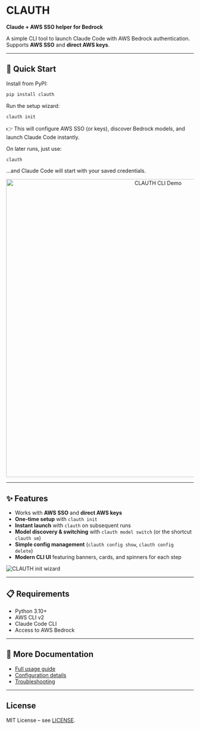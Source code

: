 # CLAUTH

**Claude + AWS SSO helper for Bedrock**

A simple CLI tool to launch Claude Code with AWS Bedrock authentication. Supports **AWS SSO** and **direct AWS keys**.

---

## 🚀 Quick Start

Install from PyPI:

```bash
pip install clauth
```

Run the setup wizard:

```bash
clauth init
```

👉 This will configure AWS SSO (or keys), discover Bedrock models, and launch Claude Code instantly.

On later runs, just use:

```bash
clauth
```

…and Claude Code will start with your saved credentials.

<p align="center">
  <img src="assets/demo/demo.gif" alt="CLAUTH CLI Demo" width="800" />
</p>

---

## ✨ Features

- Works with **AWS SSO** and **direct AWS keys**
- **One-time setup** with `clauth init`
- **Instant launch** with `clauth` on subsequent runs
- **Model discovery & switching** with `clauth model switch` (or the shortcut `clauth sm`)
- **Simple config management** (`clauth config show`, `clauth config delete`)
- **Modern CLI UI** featuring banners, cards, and spinners for each step

![CLAUTH init wizard](assets/images/clauth-init.png)

---

## 📋 Requirements

- Python 3.10+
- AWS CLI v2
- Claude Code CLI
- Access to AWS Bedrock

---

## 📖 More Documentation

- [Full usage guide](https://github.com/khordoo/clauth#usage)
- [Configuration details](https://github.com/khordoo/clauth#configuration)
- [Troubleshooting](https://github.com/khordoo/clauth#troubleshooting)

---

## License

MIT License – see [LICENSE](LICENSE).
